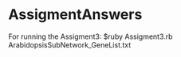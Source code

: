# AssigmentAnswers
For running the Assigment3: 
$ruby
Assigment3.rb ArabidopsisSubNetwork_GeneList.txt
